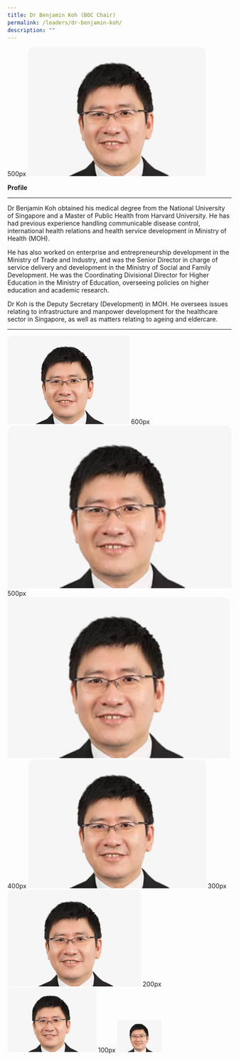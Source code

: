 ```yaml
---
title: Dr Benjamin Koh (BOC Chair)
permalink: /leaders/dr-benjamin-koh/
description: ""
---
```

500px
<img style="width:400px" src="/images/Leaders/dr%20benjamin%20koh.jpg">

**Profile**&nbsp;

* * *

Dr Benjamin Koh obtained his medical degree from the National University of Singapore and a Master of Public Health from Harvard University. He has had&nbsp;previous&nbsp;experience handling communicable disease control, international health relations and health service development in Ministry of Health (MOH).&nbsp;

He has also worked on enterprise and entrepreneurship development in the Ministry of Trade and&nbsp;Industry, and&nbsp;was the Senior Director in charge of service delivery and development in the Ministry of Social and Family Development. He was the Coordinating Divisional Director for Higher Education in the Ministry of Education, overseeing policies on higher education and academic research.&nbsp;

Dr Koh is the Deputy Secretary (Development) in MOH. He oversees issues relating to infrastructure and&nbsp;manpower&nbsp;development for the healthcare sector in Singapore, as well as matters relating to ageing and eldercare.

* * *

![Dr Benjamin Koh](/images/Leaders/dr%20benjamin%20koh.jpg)
600px
<img style="width:600px" src="/images/Leaders/dr%20benjamin%20koh.jpg">
500px
<img style="width:500px" src="/images/Leaders/dr%20benjamin%20koh.jpg">
400px
<img style="width:400px" src="/images/Leaders/dr%20benjamin%20koh.jpg">
300px
<img style="width:300px" src="/images/Leaders/dr%20benjamin%20koh.jpg">
200px
<img style="width:200px" src="/images/Leaders/dr%20benjamin%20koh.jpg">
100px
<img style="width:100px" src="/images/Leaders/dr%20benjamin%20koh.jpg">
